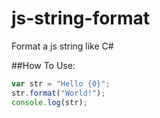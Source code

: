 js-string-format
================

Format a js string like C#

##How To Use:
```javascript
var str = "Hello {0}";
str.format("World!");
console.log(str);
```

